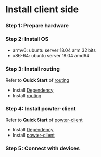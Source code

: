 # Install client side

### Step 1: Prepare hardware

### Step 2: Install OS
* armv6: ubuntu server 18.04 arm 32 bits
* x86-64: ubuntu server 18.04 amd64 

### Step 3: Install routing
Refer to **Quick Start** of [routing](https://hilanderas.github.io/routing/)

* Install [Dependency](https://hilanderas.github.io/routing/usage/quickstart/DEPENDENCY.html)
* Install [routing](https://hilanderas.github.io/routing/usage/quickstart/INSTALL.html)

### Step 4: Install powter-client
Refer to **Quick Start** of [powter-client](https://hilanderas.github.io/powter-client/)

* Install [Dependency](https://hilanderas.github.io/powter-client/en/usage/quickstart/DEPENDENCY.html)
* Install [powter-client](https://hilanderas.github.io/powter-client/en/usage/quickstart/INSTALL.html)

### Step 5: Connect with devices 
